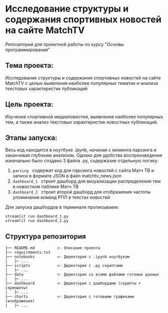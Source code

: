# Исследование структуры и содержания спортивных новостей на сайте MatchTV
Репозиторий для проектной работы по курсу "Основы программирования"

## Тема проекта:
Исследование структуры и содержания спортивных новостей на сайте MatchTV с целью выявления наиболее популярных тематик и анализа текстовых характеристик публикаций

## Цель проекта:
Изучение спортивной медиаповестки, выявление наиболее популярных тем, а также анализ текстовых характеристик новостных публикаций.

## Этапы запуска:
Весь код находится в ноутбуке .ipynb, начиная с момента парсинга и заканчивая глубоким анализом. Однако для удобства воспроизведения изначально было создано 3 файла .py, содержазие отдельную логику:
1. ```parsing ``` cодержит код для парсинга новостей с сайта Матч ТВ и записи в формате JSON в файл matchtv_news.json
2. ```dashboard_1 ``` строит дашборд для визуализации распределения тем в новостном паблике Матч ТВ
3. ```dashboard_2 ``` строит второй дашборд для отображения частоты упоминания команд РПЛ в текстах новостей

Для запуска дашбордов в терминале прописываем:
```
streamlit run dashboard_1.py
streamlit run dashboard_2.py
```

## Структура репозитория

```
├── README.md          <- Описание проекта 
├── requirements.txt   
├── notebooks 		   <- Директория с .ipynb ноутбуком
|   ├─ ...
├── scripts            <- Директория с .py скриптами
|   ├─ ...
├── data               <- Директория со всеми файлами готовых данных
|   ├─ ...
├── dashboard          <- Директория с дэшбордами (скрипты + скриншоты)
|   ├─ ...
├── charts             <- Директория с готовыми графиками (изображения)
|   ├─ ...
```
